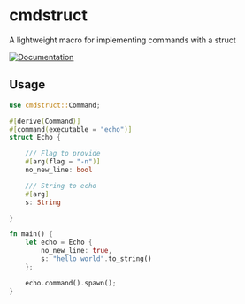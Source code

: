 # cmdstruct

A lightweight macro for implementing commands with a struct

[![Documentation](https://docs.rs/cmdstruct/badge.svg)](https://docs.rs/cmdstruct)

## Usage

```rust
use cmdstruct::Command;

#[derive(Command)]
#[command(executable = "echo")]
struct Echo {

    /// Flag to provide
    #[arg(flag = "-n")]
    no_new_line: bool

    /// String to echo
    #[arg]
    s: String

}

fn main() {
    let echo = Echo {
        no_new_line: true,
        s: "hello world".to_string()
    };

    echo.command().spawn();
}

```
